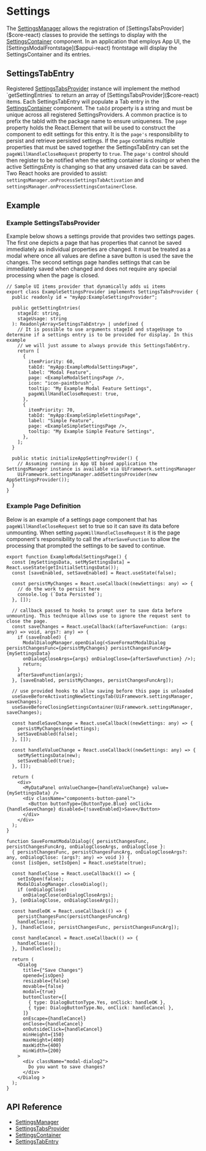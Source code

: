 # Settings

The [SettingsManager]($core-react) allows the registration of [SettingsTabsProvider]($core-react) classes to provide the settings to display with the [SettingsContainer]($core-react) component. In an application that employs App UI, the [SettingsModalFrontstage]($appui-react) frontstage will display the SettingsContainer and its entries.

## SettingsTabEntry

Registered [SettingsTabsProvider]($core-react) instance will implement the method `getSettingEntries` to return an array of [SettingsTabsProvider]($core-react) items. Each SettingsTabEntry will populate a Tab entry in the [SettingsContainer]($core-react) component. The `tabId` property is a string and must be unique across all registered SettingsProviders. A common practice is to prefix the tabId with the package name to ensure uniqueness. The `page` property holds the React.Element that will be used to construct the component to edit settings for this entry. It is the `page's` responsibility to persist and retrieve persisted settings. If the `page` contains multiple properties that must be saved together the SettingsTabEntry can set the `pageWillHandleCloseRequest` property to `true`. The `page's` control should then register to be notified when the setting container is closing or when the active SettingsEnty is changing so that any unsaved data can be saved. Two React hooks are provided to assist: `settingsManager.onProcessSettingsTabActivation` and `settingsManager.onProcessSettingsContainerClose`.

## Example

### Example SettingsTabsProvider

Example below shows a settings provide that provides two settings pages. The first one depicts a page that has properties that cannot be saved immediately as individual properties are changed. It must be treated as a modal where once all values are define a save button is used the save the changes. The second settings page handles settings that can be immediately saved when changed and does not require any special processing when the page is closed.

```tsx
// Sample UI items provider that dynamically adds ui items
export class ExampleSettingsProvider implements SettingsTabsProvider {
  public readonly id = "myApp:ExampleSettingsProvider";

  public getSettingEntries(
    stageId: string,
    stageUsage: string
  ): ReadonlyArray<SettingsTabEntry> | undefined {
    // It is possible to use arguments stageId and stageUsage to determine if a settings entry is to be provided for display. In this example
    // we will just assume to always provide this SettingsTabEntry.
    return [
      {
        itemPriority: 60,
        tabId: "myApp:ExampleModalSettingsPage",
        label: "Modal Feature",
        page: <ExampleModalSettingsPage />,
        icon: "icon-paintbrush",
        tooltip: "My Example Modal Feature Settings",
        pageWillHandleCloseRequest: true,
      },
      {
        itemPriority: 70,
        tabId: "myApp:ExampleSimpleSettingsPage",
        label: "Simple Feature",
        page: <ExampleSimpleSettingsPage />,
        tooltip: "My Example Simple Feature Settings",
      },
    ];
  }

  public static initializeAppSettingProvider() {
    // Assuming running in App UI based application the SettingsManager instance is available via UiFramework.settingsManager
    UiFramework.settingsManager.addSettingsProvider(new AppSettingsProvider());
  }
}
```

### Example Page Definition

Below is an example of a settings page component that has `pageWillHandleCloseRequest` set to true so it can save its data before unmounting. When setting `pageWillHandleCloseRequest` it is the page component's responsibility to call the `afterSaveFunction` to allow the processing that prompted the settings to be saved to continue.

```tsx
export function ExampleModalSettingsPage() {
  const [mySettingsData, setMySettingsData] = React.useState(getInitialSettingsData());
  const [saveEnabled, setSaveEnabled] = React.useState(false);

  const persistMyChanges = React.useCallback((newSettings: any) => {
    // do the work to persist here
    console.log (`Data Persisted`);
  }, []);

  // callback passed to hooks to prompt user to save data before unmounting. This technique allows use to ignore the request sent to close the page.
  const saveChanges = React.useCallback((afterSaveFunction: (args: any) => void, args?: any) => {
    if (saveEnabled) {
      ModalDialogManager.openDialog(<SaveFormatModalDialog persistChangesFunc={persistMyChanges} persistChangesFuncArg={mySettingsData}
      onDialogCloseArgs={args} onDialogClose={afterSaveFunction} />);
      return;
    }
    afterSaveFunction(args);
  }, [saveEnabled, persistMyChanges, persistChangesFuncArg]);

  // use provided hooks to allow saving before this page is unloaded
  useSaveBeforeActivatingNewSettingsTab(UiFramework.settingsManager, saveChanges);
  useSaveBeforeClosingSettingsContainer(UiFramework.settingsManager, saveChanges);

  const handleSaveChange = React.useCallback((newSettings: any) => {
    persistMyChanges(newSettings);
    setSaveEnabled(false);
  }, []);

  const handleValueChange = React.useCallback((newSettings: any) => {
    setMySettingsData(new);
    setSaveEnabled(true);
  }, []);

  return (
    <div>
      <MyDataPanel onValueChange={handleValueChange} value={mySettingsData} />
      <div className="components-button-panel">
        <Button buttonType={ButtonType.Blue} onClick={handleSaveChange} disabled={!saveEnabled}>Save</Button>
      </div>
    </div>
  );
}

function SaveFormatModalDialog({ persistChangesFunc, persistChangesFuncArg, onDialogCloseArgs, onDialogClose }:
  { persistChangesFunc, persistChangesFuncArg, onDialogCloseArgs?: any, onDialogClose: (args?: any) => void }) {
  const [isOpen, setIsOpen] = React.useState(true);

  const handleClose = React.useCallback(() => {
    setIsOpen(false);
    ModalDialogManager.closeDialog();
    if (onDialogClose)
      onDialogClose(onDialogCloseArgs);
  }, [onDialogClose, onDialogCloseArgs]);

  const handleOK = React.useCallback(() => {
    persistChangesFunc(persistChangesFuncArg)
    handleClose();
  }, [handleClose, persistChangesFunc, persistChangesFuncArg]);

  const handleCancel = React.useCallback(() => {
    handleClose();
  }, [handleClose]);

  return (
    <Dialog
      title={"Save Changes"}
      opened={isOpen}
      resizable={false}
      movable={false}
      modal={true}
      buttonCluster={[
        { type: DialogButtonType.Yes, onClick: handleOK },
        { type: DialogButtonType.No, onClick: handleCancel },
      ]}
      onEscape={handleCancel}
      onClose={handleCancel}
      onOutsideClick={handleCancel}
      minHeight={150}
      maxHeight={400}
      maxWidth={400}
      minWidth={200}
    >
      <div className="modal-dialog2">
        Do you want to save changes?
      </div>
    </Dialog >
  );
}
```

## API Reference

- [SettingsManager]($core-react)
- [SettingsTabsProvider]($core-react)
- [SettingsContainer]($core-react)
- [SettingsTabEntry]($core-react)
